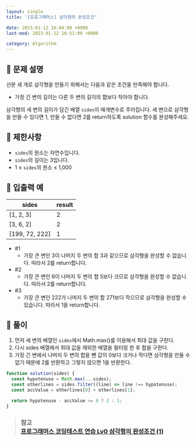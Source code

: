 ```yaml
---
layout: single
title: '[프로그래머스] 삼각형의 완성조건'

date: 2023-01-12 16:04:00 +0900
last-mod: 2023-01-12 16:51:00 +0900

category: Algorithm
---
```


## 📌 문제 설명

선분 세 개로 삼각형을 만들기 위해서는 다음과 같은 조건을 만족해야 합니다.

- 가장 긴 변의 길이는 다른 두 변의 길이의 합보다 작아야 합니다.

삼각형의 세 변의 길이가 담긴 배열 `sides`이 매개변수로 주어집니다. 세 변으로 삼각형을 만들 수 있다면 1, 만들 수 없다면 2를 return하도록 solution 함수를 완성해주세요.

## 📌 제한사항

- `sides`의 원소는 자연수입니다.
- `sides`의 길이는 3입니다.
- 1 ≤ `sides`의 원소 ≤ 1,000

## 📌 입출력 예

| sides          | result |
| -------------- | ------ |
| [1, 2, 3]      | 2      |
| [3, 6, 2]      | 2      |
| [199, 72, 222] | 1      |

- #1
  - 가장 큰 변인 3이 나머지 두 변의 합 3과 같으므로 삼각형을 완성할 수 없습니다. 따라서 2를 return합니다.
- #2
  - 가장 큰 변인 6이 나머지 두 변의 합 5보다 크므로 삼각형을 완성할 수 없습니다. 따라서 2를 return합니다.
- #3
  - 가장 큰 변인 222가 나머지 두 변의 합 271보다 작으므로 삼각형을 완성할 수 있습니다. 따라서 1을 return합니다.

## 📌 풀이

1. 먼저 세 변의 배열인 `sides`에서 Math.max()를 이용해서 최대 값을 구한다.
2. 다시 sides 배열에서 최대 값을 제외한 배열을 필터링 한 후 합을 구한다.
3. 가장 긴 변에서 나머지 두 변의 합을 뺀 값이 0보다 크거나 작다면 삼각형을 만들 수 없기 때문에 2를 반환하고 그렇지 않으면 1을 반환한다.

```javascript
function solution(sides) {
  const hypotenuse = Math.max(...sides);
  const otherlines = sides.filter((line) => line !== hypotenuse);
  const accValue = otherlines[0] + otherlines[1];

  return hypotenuse - accValue >= 0 ? 2 : 1;
}
```

> ### 참고<br>[프로그래머스 코딩테스트 연습 Lv0 삼각형의 완성조건 (1)](https://school.programmers.co.kr/learn/courses/30/lessons/120889)
